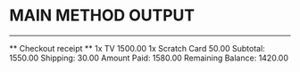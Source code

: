 # MAIN METHOD OUTPUT
----------------------
** Checkout receipt **
1x TV	1500.00
1x Scratch Card	50.00
Subtotal:	1550.00
Shipping:	30.00
Amount Paid:	1580.00
Remaining Balance:	1420.00
